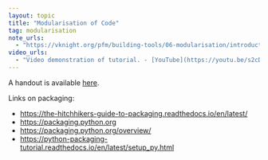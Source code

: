 ```yaml
---
layout: topic
title: "Modularisation of Code"
tag: modularisation
note_urls:
  - "https://vknight.org/pfm/building-tools/06-modularisation/introduction/main.html"
video_urls:
  - "Video demonstration of tutorial. - [YouTube](https://youtu.be/s2cDg-Zncrw)"
---
```


A handout is available [here]({{site.baseurl}}/assets/handouts/spring/05-modularisation/main.pdf).

Links on packaging:

- <https://the-hitchhikers-guide-to-packaging.readthedocs.io/en/latest/>
- <https://packaging.python.org>
- <https://packaging.python.org/overview/>
- <https://python-packaging-tutorial.readthedocs.io/en/latest/setup_py.html>
